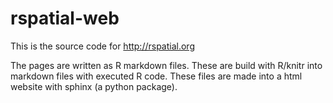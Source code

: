 # rspatial-web

This is the source code for  http://rspatial.org 

The pages are written as R markdown files. These are build with R/knitr into markdown files with executed R code. These files are made into a html website with sphinx (a python package). 


